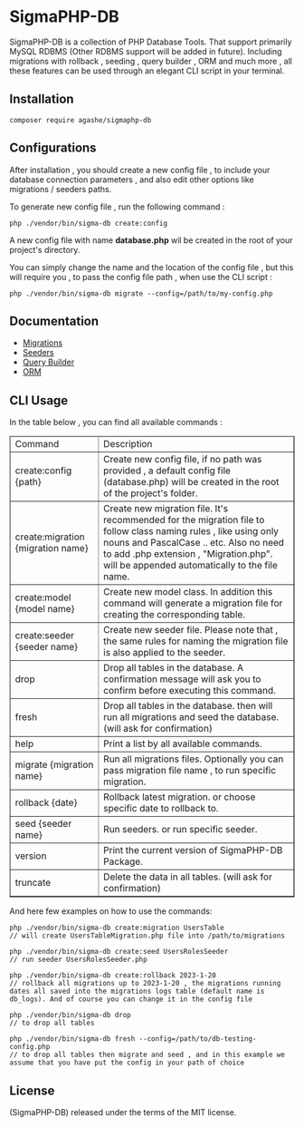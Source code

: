 # SigmaPHP-DB
SigmaPHP-DB is a collection of PHP Database Tools. That support primarily MySQL RDBMS (Other RDBMS support will be added in future). Including migrations with rollback , seeding ,
query builder , ORM and much more , all these features can be used through an elegant CLI script in your terminal.

## Installation

``` 
composer require agashe/sigmaphp-db
```

## Configurations

After installation , you should create a new config file , to include your database connection parameters , and also edit other options like migrations / seeders paths.

To generate new config file , run the following command :

```
php ./vendor/bin/sigma-db create:config
```
A new config file with name **database.php** wil be created in the root of your project's directory.

You can simply change the name and the location of the config file , but this will require you , to pass the config file path , when use the CLI script :

```
php ./vendor/bin/sigma-db migrate --config=/path/to/my-config.php
```

## Documentation
- [Migrations](https://github.com/agashe/SigmaPHP-DB/blob/master/docs/Migrations.md)
- [Seeders](https://github.com/agashe/SigmaPHP-DB/blob/master/docs/Seeders.md)
- [Query Builder](https://github.com/agashe/SigmaPHP-DB/blob/master/docs/QueryBuilder.md)
- [ORM](https://github.com/agashe/SigmaPHP-DB/blob/master/docs/ORM.md)

## CLI Usage

In the table below , you can find all available commands :

<table border>
    <thead>
        <tr>
            <td>Command</td>
            <td>Description</td>
        </tr>
    </thead>
    <tbody>
        <tr>
            <td>create:config {path}</td>
            <td>
                Create new config file, if no path was provided , a
                default config file (database.php) will be created 
                in the root of the project's folder.
            </td>
        </tr>
        <tr>
            <td>create:migration {migration name}</td>
            <td>
                Create new migration file. It's recommended for the migration file
                to follow class naming rules , like using only nouns and PascalCase .. etc. Also no need to add .php extension , "Migration.php".
                will be appended automatically to the file name.
            </td>
        </tr>
        <tr>
            <td>create:model {model name}</td>
            <td>
                Create new model class. In addition this command will generate a migration file for creating the corresponding table.
            </td>
        </tr>
        <tr>
            <td>create:seeder {seeder name}</td>
            <td>
                Create new seeder file. Please note that , the same rules for naming the migration file is also applied to the seeder.
            </td>
        </tr>
        <tr>
            <td>drop</td>
            <td>
                Drop all tables in the database. A confirmation message will ask you to confirm before executing this command.
            </td>
        </tr>
        <tr>
            <td>fresh</td>
            <td>
                Drop all tables in the database. then will run
                all migrations and seed the database. (will ask for confirmation)
            </td>
        </tr>
        <tr>
            <td>help</td>
            <td>
                Print a list by all available commands.
            </td>
        </tr>
        <tr>
            <td>migrate {migration name}</td>
            <td>
                Run all migrations files. Optionally you can pass migration file name , to run specific migration.
            </td>
        </tr>
        <tr>
            <td>rollback {date}</td>
            <td>
                Rollback latest migration. or choose specific date
                to rollback to.
            </td>
        </tr>
        <tr>
            <td>seed {seeder name}</td>
            <td>
                Run seeders. or run specific seeder.
            </td>
        </tr>
        <tr>
            <td>version</td>
            <td>
                Print the current version of SigmaPHP-DB Package.
            </td>
        </tr>
        <tr>
            <td>truncate</td>
            <td>
                Delete the data in all tables. (will ask for confirmation)
            </td>
        </tr>
    </tbody>
</table>

And here few examples on how to use the commands:


```
php ./vendor/bin/sigma-db create:migration UsersTable
// will create UsersTableMigration.php file into /path/to/migrations

php ./vendor/bin/sigma-db create:seed UsersRolesSeeder
// run seeder UsersRolesSeeder.php

php ./vendor/bin/sigma-db create:rollback 2023-1-20
// rollback all migrations up to 2023-1-20 , the migrations running dates all saved into the migrations logs table (default name is db_logs). And of course you can change it in the config file

php ./vendor/bin/sigma-db drop
// to drop all tables

php ./vendor/bin/sigma-db fresh --config=/path/to/db-testing-config.php
// to drop all tables then migrate and seed , and in this example we assume that you have put the config in your path of choice
```


## License
(SigmaPHP-DB) released under the terms of the MIT license.
